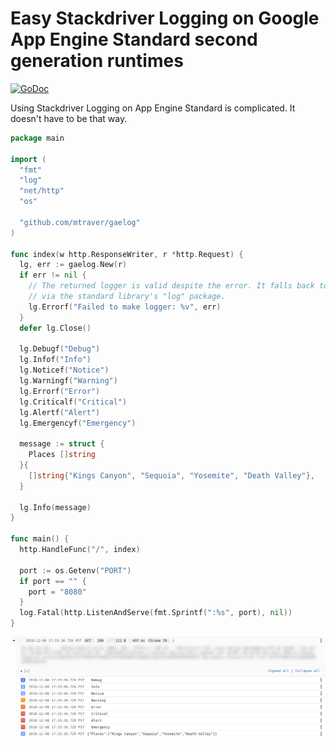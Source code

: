 # Easy Stackdriver Logging on Google App Engine Standard second generation runtimes

[![GoDoc](https://godoc.org/github.com/mtraver/gaelog?status.svg)](https://godoc.org/github.com/mtraver/gaelog)

Using Stackdriver Logging on App Engine Standard is complicated. It doesn't
have to be that way.

```go
package main

import (
  "fmt"
  "log"
  "net/http"
  "os"

  "github.com/mtraver/gaelog"
)

func index(w http.ResponseWriter, r *http.Request) {
  lg, err := gaelog.New(r)
  if err != nil {
    // The returned logger is valid despite the error. It falls back to logging
    // via the standard library's "log" package.
    lg.Errorf("Failed to make logger: %v", err)
  }
  defer lg.Close()

  lg.Debugf("Debug")
  lg.Infof("Info")
  lg.Noticef("Notice")
  lg.Warningf("Warning")
  lg.Errorf("Error")
  lg.Criticalf("Critical")
  lg.Alertf("Alert")
  lg.Emergencyf("Emergency")

  message := struct {
    Places []string
  }{
    []string{"Kings Canyon", "Sequoia", "Yosemite", "Death Valley"},
  }

  lg.Info(message)
}

func main() {
  http.HandleFunc("/", index)

  port := os.Getenv("PORT")
  if port == "" {
    port = "8080"
  }
  log.Fatal(http.ListenAndServe(fmt.Sprintf(":%s", port), nil))
}
```

![Screenshot of logs in Stackdriver UI](images/log_levels.png)
